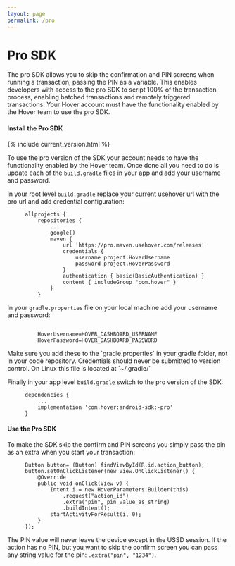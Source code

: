 ```yaml
---
layout: page
permalink: /pro
---
```


# Pro SDK

The pro SDK allows you to skip the confirmation and PIN screens when running a transaction, passing the PIN as a variable. This enables developers with access to the pro SDK to script 100% of the transaction process, enabling batched transactions and remotely triggered transactions. Your Hover account must have the functionality enabled by the Hover team to use the pro SDK.

#### Install the Pro SDK

{% include current_version.html %}

To use the pro version of the SDK your account needs to have the functionality enabled by the Hover team. Once done all you need to do is update each of the `build.gradle` files in your app and add your username and password.

In your root level `build.gradle` replace your current usehover url with the pro url and add credential configuration:

<figure>
	<pre><code class="gradle" data-lang="gradle">allprojects { 
	repositories {
		...
		google()
		maven {
			url 'https://pro.maven.usehover.com/releases'
			credentials {
			    username project.HoverUsername
			    password project.HoverPassword
			}
			authentication { basic(BasicAuthentication) }
			content { includeGroup "com.hover" }
		}
	}</code></pre>
</figure>

In your `gradle.properties` file on your local machine add your username and password:

<figure>
	<pre><code class="gradle" data-lang="gradle">
	HoverUsername=HOVER_DASHBOARD_USERNAME
	HoverPassword=HOVER_DASHBOARD_PASSWORD</code></pre>
</figure>

<div class="call-out call-out-info">
    <p>Make sure you add these to the `gradle.properties` in your gradle folder, not in your code repository. Credentials should never be submitted to version control. On Linux this file is located at `~/.gradle/`</p>
</div>

Finally in your app level `build.gradle` switch to the pro version of the SDK:

<figure>
	<pre><code class="gradle" data-lang="gradle">dependencies {
	...
	implementation 'com.hover:android-sdk:<span class="version-number"></span>-pro'
}</code></pre>
</figure>

#### Use the Pro SDK

To make the SDK skip the confirm and PIN screens you simply pass the pin as an extra when you start your transaction:

<figure>
	<pre><code class="java" data-lang="java">Button button= (Button) findViewById(R.id.action_button);
button.setOnClickListener(new View.OnClickListener() {
	@Override
	public void onClick(View v) {
		Intent i = new HoverParameters.Builder(this)
			.request("action_id")
			.extra("pin", pin_value_as_string)
			.buildIntent();
		startActivityForResult(i, 0);
	}
});</code></pre>
</figure>

The PIN value will never leave the device except in the USSD session. If the action has no PIN, but you want to skip the confirm screen you can pass any string value for the pin: `.extra("pin", "1234")`.
